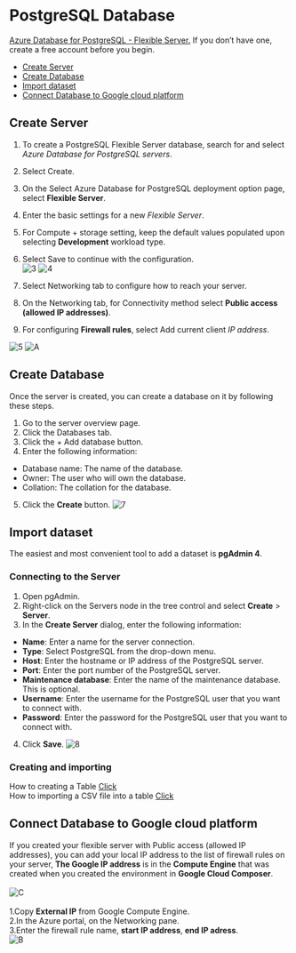 PostgreSQL Database
============
[Azure Database for PostgreSQL - Flexible Server.](https://azure.microsoft.com/en-gb/free/) If you don’t have one, create a free account before you begin.
- [Create Server](01-postgres.md#Create-Server)
- [Create Database](01-postgres.md#Create-Database)
- [Import dataset](01-postgres.md#Import-dataset)
- [Connect Database to Google cloud platform](01-postgres.md#Connect-Database-to-Google-cloud-platform)


## Create Server
1. To create a PostgreSQL Flexible Server database, search for and select _Azure Database for PostgreSQL servers_.<br>
2. Select Create.<br>
3. On the Select Azure Database for PostgreSQL deployment option page, select **Flexible Server**.<br>
4. Enter the basic settings for a new _Flexible Server_.<br>
5. For Compute + storage setting, keep the default values populated upon selecting **Development** workload type.<br>
6. Select Save to continue with the configuration.<br>
![3](/images/azure-3.png)
![4](/images/azure-4.png)

7. Select Networking tab to configure how to reach your server. <br>
8. On the Networking tab, for Connectivity method select **Public access (allowed IP addresses)**. <br>
9. For configuring **Firewall rules**, select Add current client _IP address_.<br>

![5](/images/azure-5.png)
![A](/images/azure-0.png)

## Create Database
Once the server is created, you can create a database on it by following these steps.<br>
1. Go to the server overview page.<br>
2. Click the Databases tab.<br>
3. Click the + Add database button.<br>
4. Enter the following information:
- Database name: The name of the database.
- Owner: The user who will own the database.
- Collation: The collation for the database.
 
5. Click the **Create** button.
![7](/images/azure-7.png)

## Import dataset
The easiest and most convenient tool to add a dataset is **pgAdmin 4**. <br>
### Connecting to the Server
1. Open pgAdmin. <br>
2. Right-click on the Servers node in the tree control and select **Create** > **Server**.<br>
3. In the **Create Server** dialog, enter the following information:<br>
- **Name**: Enter a name for the server connection.<br>
- **Type**: Select PostgreSQL from the drop-down menu.<br>
- **Host**: Enter the hostname or IP address of the PostgreSQL server.<br>
- **Port**: Enter the port number of the PostgreSQL server.<br>
- **Maintenance database**: Enter the name of the maintenance database. This is optional.<br>
- **Username**: Enter the username for the PostgreSQL user that you want to connect with.<br>
- **Password**: Enter the password for the PostgreSQL user that you want to connect with.<br>

4. Click **Save**.
![8](/images/Azure-pgAdmin.png)

### Creating and importing 
How to creating a Table [Click](https://github.com/thunchanokbow/Postgresql-database/blob/main/section/create-table.md) <br>
How to importing a CSV file into a table [Click](https://github.com/thunchanokbow/Postgresql-database/blob/main/section/import-data.md)

## Connect Database to Google cloud platform
If you created your flexible server with Public access (allowed IP addresses), you can add your local IP address to the list of firewall rules on your server, **The Google IP address** is in the **Compute Engine** that was created when you created the environment in **Google Cloud Composer**.
<br>
<br>
![C](/images/compute-engine.png)
<br>
<br>
1.Copy **External IP** from Google Compute Engine. <br>
2.In the Azure portal, on the Networking pane. <br>
3.Enter the firewall rule name, **start IP address**, **end IP adress**. <br>
![B](/images/azure-6.png)

